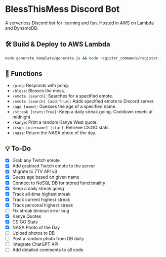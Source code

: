 # BlessThisMess Discord Bot
A serverless Discord bot for learning and fun. Hosted in AWS on Lambda and DynamoDB.

## 🛠️ Build & Deploy to AWS Lambda
```bash
node generate_template/generate.js && node register_commands/register.js && sam build && sam deploy
```

## 🤖 Functions
- ```/ping```: Responds with pong.
- ```/bless```: Blesses the mess.
- ```/emote [search]```: Searches for a specified emote.
- ```/emote [search] [add:True]```: Adds specified emote to Discord server.
- ```/age [name]```: Guesses the age of a specified name.
- ```/streak [stats:True]```: Keep a daily streak going. Cooldown resets at midnight.
- ```/kanye```: Print a random Kanye West quote.
- ```/csgo [username] [stat]```: Retrieve CS:GO stats.
- ```/nasa```: Return the NASA photo of the day.

## 💡 To-Do
- [x] Grab any Twitch emote
- [x] Add grabbed Twitch emote to the server
- [x] Migrate to 7TV API v3
- [x] Guess age based on given name
- [x] Connect to NoSQL DB for stored functionality
- [x] Keep a daily streak going
- [x] Track all-time highest streak
- [x] Track current highest streak
- [x] Track personal highest streak
- [ ] Fix streak timeout error bug
- [x] Kanye Quotes
- [x] CS:GO Stats
- [x] NASA Photo of the Day
- [ ] Upload photos to DB
- [ ] Post a random photo from DB daily
- [ ] Integrate ChatGPT API
- [ ] Add detailed comments to all code
